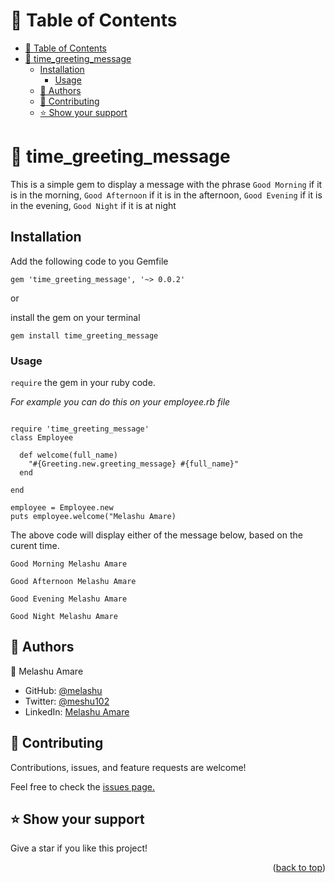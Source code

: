 
<a name="readme-top"></a>


# 📗 Table of Contents

- [📗 Table of Contents](#-table-of-contents)
- [📖 time\_greeting\_message ](#-time_greeting_message-)
  - [Installation ](#installation-)
    - [Usage](#usage)
  - [👥 Authors ](#-authors-)
  - [🤝 Contributing ](#-contributing-)
  - [⭐️ Show your support ](#️-show-your-support-)

# 📖 time_greeting_message <a name="about-project"></a>

This is a simple gem to display a message with the phrase `Good Morning` if it is in the morning, `Good Afternoon` if it is in the afternoon, `Good Evening` if it is in the evening, `Good Night` if it is at night

## Installation <a name="tech-stack"></a>

Add the following code to you Gemfile 

```
gem 'time_greeting_message', '~> 0.0.2'
```
or 

install the gem on your terminal 

```
gem install time_greeting_message
```
    

### Usage

`require` the gem in your ruby code.


<i>For example you can do this on your employee.rb file </i>

```

require 'time_greeting_message'
class Employee

  def welcome(full_name)
    "#{Greeting.new.greeting_message} #{full_name}"
  end

end

employee = Employee.new
puts employee.welcome("Melashu Amare)
```

The above code will display either of the message below, based on the curent time.

 `Good Morning Melashu Amare`

 `Good Afternoon Melashu Amare`

 `Good Evening Melashu Amare`

 `Good Night Melashu Amare`


## 👥 Authors <a name="authors"></a>

 👤 Melashu Amare

- GitHub: [@melashu](https://github.com/melashu)
- Twitter: [@meshu102](https://twitter.com/meshu102)
- LinkedIn: [Melashu Amare](https://www.linkedin.com/in/melashu-amare/)

## 🤝 Contributing <a name="contributing"></a>

Contributions, issues, and feature requests are welcome!

Feel free to check the [issues page.](https://github.com/melashu/time_greeting_message/issues)

## ⭐️ Show your support <a name="support"></a>

Give a star if you like this project!
  
<p align="right">(<a href="#readme-top">back to top</a>)</p>
